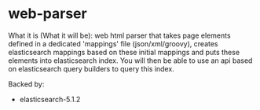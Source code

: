 # web-parser


What it is (What it will be): web html parser that takes page elements defined in a dedicated 'mappings' file (json/xml/groovy), creates elasticsearch mappings based on these initial mappings and puts these elements into elasticsearch index.
You will then be able to use an api based on elasticsearch query builders to query this index. 

Backed by: 
* elasticsearch-5.1.2
